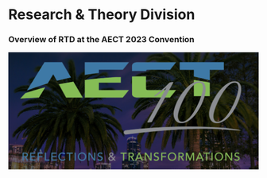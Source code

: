 # Research & Theory Division

### Overview of RTD at the AECT 2023 Convention

![](img/aect100-logo.png)
